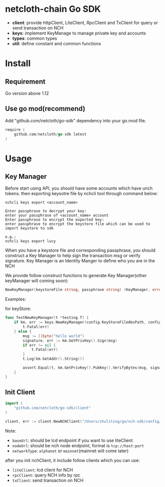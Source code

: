 # netcloth-chain Go SDK


- **client**: provide httpClient, LiteClient, RpcClient and TxClient for query or send transaction on NCH
- **keys**: implement KeyManage to manage private key and accounts
- **types**: common types
- **util**: define constant and common functions

# Install

## Requirement

Go version above 1.12

## Use go mod(recommend)

Add "github.com/netcloth/go-sdk" dependency into your go.mod file.

```go
require (
	github.com/netcloth/go-sdk latest
)
```

# Usage

## Key Manager

Before start using API, you should have some accounts which have unch tokens. then exporting keysotre file by nchcli tool through command below:
```cassandraql
nchcli keys export <account_name>

Enter passphrase to decrypt your key:
enter your passphrase of <account_name> account
Enter passphrase to encrypt the exported key:
enter passphrase to encrypt the keystore file which can be used to import keystore to sdk

e.g.:
nchcli keys export lucy

```

When you have a keystore file and corresponding passphrase, you should construct a Key Manager to help sign the transaction msg or verify signature. Key Manager is an Identity Manger to define who you are in the NCH

We provide follow construct functions to generate Key Manager(other keyManager will coming soon):

```go
NewKeyManager(keystoreFile string, passphrase string) (KeyManager, error)
```

Examples:

for keyStore:

```go
func TestNewKeyManager(t *testing.T) {
	if km, err := keys.NewKeyManager(config.KeyStoreFileAbsPath, config.KeyStorePasswd); err != nil {
		t.Fatal(err)
	} else {
		msg := []byte("hello world")
		signature, err := km.GetPrivKey().Sign(msg)
		if err != nil {
			t.Fatal(err)
		}
		t.Log(km.GetAddr().String())

		assert.Equal(t, km.GetPrivKey().PubKey().VerifyBytes(msg, signature), true)
	}
}
```

## Init Client

```go
import (
	"github.com/netcloth/go-sdk/client"
)

client, err := client.NewNCHClient("/Users/zhuliting/go/nch-sdk/config/sdk.yaml")
```

Note:
- `baseUrl`: should be lcd endpoint if you want to use liteClient
- `nodeUrl`: should be nch node endpoint, format is `tcp://host:port`
- `networkType`: `alphanet` or `mainnet`(mainnet will come later)

after you init nchClient, it include follow clients which you can use:

- `liteClient`: lcd client for NCH
- `rpcClient`: query NCH info by rpc
- `txClient`: send transaction on NCH

